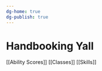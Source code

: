 ```yaml
---
dg-home: true
dg-publish: true
---
```


# Handbooking Yall



[[Ability Scores]]
[[Classes]]
[[Skills]]
